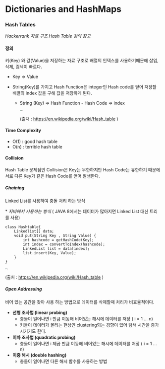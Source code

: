 # Dictionaries and HashMaps

### Hash Tables

*Hackerrank 자료 구조 Hash Table 강의 참고*

#### 정의

키(Key) 와 값(Value)을 저장하는 자료 구조로 배열의 인덱스를 사용하기때문에 삽입, 삭제, 검색이 빠르다.

* Key => Value

* String(Key)를 가지고 Hash Function은 integer인 Hash code를 얻어 저장할 배열의 index 값을 구해 값을 저장하게 된다.

  * String (Key) => Hash Function - Hash Code => index

     <img src="https://upload.wikimedia.org/wikipedia/commons/thumb/7/7d/Hash_table_3_1_1_0_1_0_0_SP.svg/2560px-Hash_table_3_1_1_0_1_0_0_SP.svg.png" alt="img" style="zoom:20%;" /> 

    (출처 :  https://en.wikipedia.org/wiki/Hash_table )

#### Time Complexity

* O(1) : good hash table
* O(n) : terrible hash table 



#### Collision

Hash Table 문제점인 Collision은 Key는 무한하지만 Hash Code는 유한하기 때문에 서로 다른 Key가 같은 Hash Code를 얻어 발생한다.

##### Chaining 

Linked List를 사용하여 충돌 처리 하는 방식

\* *자바에서 사용하는 방식* ( JAVA 8에서는 데이터가 많아지면 Linked List 대신 트리를 사용)

```
class Hashtable{
	Linkedlist[] data;
	void put(String Key , String Value) {
		int hashcode = getHashCode(Key);
		int index = convertToIndex(hashcode);
		LinkedList list = data[index];
		list.insert(Key, Value);
	}
}
```

 <img src="https://upload.wikimedia.org/wikipedia/commons/thumb/d/d0/Hash_table_5_0_1_1_1_1_1_LL.svg/2880px-Hash_table_5_0_1_1_1_1_1_LL.svg.png" alt="img" style="zoom:20%;" /> 

(출처 :  https://en.wikipedia.org/wiki/Hash_table )

##### Open Addressing

비어 있는 공간을 찾아 사용 하는 방법으로 데이터를 삭제할때 처리가 비효율적이다. 

* **선형 조사법 (linear probing)**
  * 충돌이 일어나면 i 만큼 이동해 비어있는 해시에 데이터를 저장 ( i = 1 ... n)
  * 키들이 데이터가 몰리는 현상인 clustering되는 경향이 있어 탐색 시간을 증가시키기도 한다. 
* **이차 조사법 (quadratic probing)**
  * 충돌이 일어나면 i 제곱 만큼 이동해 비어있는 해시에 데이터를 저장 ( i = 1 ... n)
* **이중 해시 (double hashing)**
  * 충돌이 일어나면 다른 해시 함수를 사용하는 방법